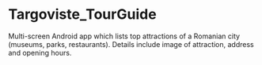 # Targoviste_TourGuide
Multi-screen Android app which lists top attractions of a Romanian city (museums, parks, restaurants). Details include image of attraction, address and opening hours.
